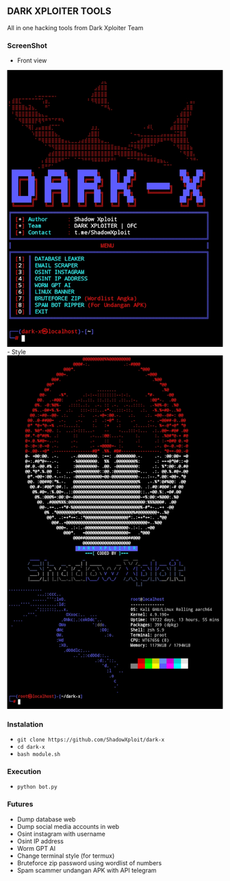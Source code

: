 ## DARK XPLOITER TOOLS
All in one hacking tools from Dark Xploiter Team

### ScreenShot
- Front view
<img src="https://raw.githubusercontent.com/ShadowXploit/dark-x/main/Screenshot 1.jpg">
- Style
<img src="https://raw.githubusercontent.com/ShadowXploit/dark-x/main/Screenshot.jpg">


### Instalation
* `git clone https://github.com/ShadowXploit/dark-x`
* `cd dark-x`
* `bash module.sh`


### Execution
* `python bot.py`


### Futures
- Dump database web
- Dump social media accounts in web
- Osint instagram with username
- Osint IP address
- Worm GPT AI
- Change terminal style (for termux)
- Bruteforce zip password using wordlist of numbers
- Spam scammer undangan APK with API telegram

